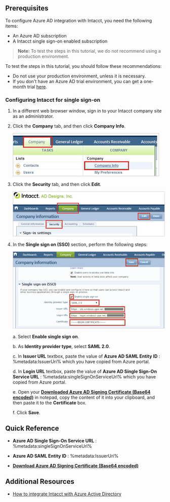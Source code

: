 ## Prerequisites

To configure Azure AD integration with Intacct, you need the following items:

- An Azure AD subscription
- A Intacct single sign-on enabled subscription

> **Note:**
> To test the steps in this tutorial, we do not recommend using a production environment.

To test the steps in this tutorial, you should follow these recommendations:

- Do not use your production environment, unless it is necessary.
- If you don't have an Azure AD trial environment, you can get a one-month trial [here](https://azure.microsoft.com/pricing/free-trial/).

### Configuring Intacct for single sign-on

1. In a different web browser window, sign in to your Intacct company site as an administrator.

2. Click the **Company** tab, and then click **Company Info**.

    ![Company](./media/ic790037.png "Company")

3. Click the **Security** tab, and then click **Edit**.

    ![Security](./media/ic790038.png "Security")

4. In the **Single sign on (SSO)** section, perform the following steps:

   	![Single sign on](./media/ic790039.png "single sign on")

    a. Select **Enable single sign on**.

    b. As **Identity provider type**, select **SAML 2.0**.

    c. In **Issuer URL** textbox, paste the value of **Azure AD SAML Entity ID** : %metadata:IssuerUri% which you have copied from Azure portal.
   
    d. In **Login URL** textbox, paste the value of **Azure AD Single Sign-On Service URL** : %metadata:singleSignOnServiceUrl% which you have copied from Azure portal.

    e. Open your **[Downloaded Azure AD Signing Certificate (Base64 encoded)](%metadata:certificateDownloadBase64Url%)** in notepad, copy the content of it into your clipboard, and then paste it to the **Certificate** box.
   
    f. Click **Save**.

## Quick Reference

* **Azure AD Single Sign-On Service URL** : %metadata:singleSignOnServiceUrl%

* **Azure AD SAML Entity ID** : %metadata:IssuerUri%

* **[Download Azure AD Signing Certificate (Base64 encoded)](%metadata:certificateDownloadBase64Url%)**

## Additional Resources

* [How to integrate Intacct with Azure Active Directory](https://docs.microsoft.com/azure/active-directory/active-directory-saas-intacct-tutorial)
